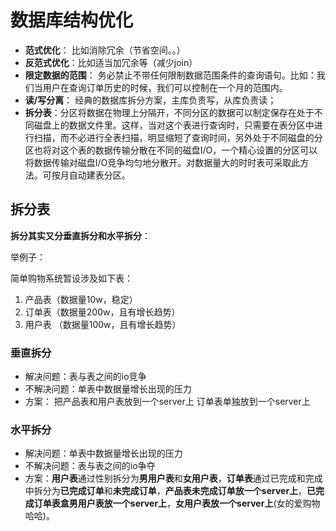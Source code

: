 # 数据库结构优化
- **范式优化**： 比如消除冗余（节省空间。。）
- **反范式优化**：比如适当加冗余等（减少join）
- **限定数据的范围**： 务必禁止不带任何限制数据范围条件的查询语句。比如：我们当用户在查询订单历史的时候，我们可以控制在一个月的范围内。
- **读/写分离**： 经典的数据库拆分方案，主库负责写，从库负责读；
- **拆分表**：分区将数据在物理上分隔开，不同分区的数据可以制定保存在处于不同磁盘上的数据文件里。这样，当对这个表进行查询时，只需要在表分区中进行扫描，而不必进行全表扫描，明显缩短了查询时间，另外处于不同磁盘的分区也将对这个表的数据传输分散在不同的磁盘I/O，一个精心设置的分区可以将数据传输对磁盘I/O竞争均匀地分散开。对数据量大的时时表可采取此方法。可按月自动建表分区。

## 拆分表
**拆分其实又分垂直拆分和水平拆分**：

举例子：

简单购物系统暂设涉及如下表：
1. 产品表（数据量10w，稳定）
2. 订单表（数据量200w，且有增长趋势）
3. 用户表 （数据量100w，且有增长趋势）

### 垂直拆分
- 解决问题：表与表之间的io竞争
- 不解决问题：单表中数据量增长出现的压力
- 方案： 把产品表和用户表放到一个server上 订单表单独放到一个server上

### 水平拆分
- 解决问题：单表中数据量增长出现的压力
- 不解决问题：表与表之间的io争夺
- 方案：**用户表**通过性别拆分为**男用户表**和**女用户表**，**订单表**通过已完成和完成中拆分为**已完成订单**和**未完成订单**，**产品表未完成订单放一个server上**，**已完成订单表盒男用户表放一个server上**，**女用户表放一个server上**(女的爱购物 哈哈)。